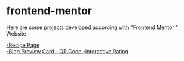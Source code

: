 # frontend-mentor

Here are some projects developed according with "Frontend Mentor " Website

 <a href="https://caioatala.github.io/frontend-mentor/recipe-page/"> -Recipe Page </a> <br>
 <a href="https://caioatala.github.io/frontend-mentor/blog-preview/"> -Blog Preview Card </a>
 <a href="https://caioatala.github.io/frontend-mentor/qr-code/"> - QR Code </a>
 <a href="https://caioatala.github.io/frontend-mentor/Interactive-rating/"> -Interactive Rating </a>


